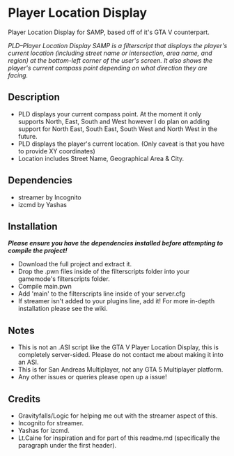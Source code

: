 # Player Location Display
Player Location Display for SAMP, based off of it's GTA V counterpart.

<i>PLD–Player Location Display SAMP is a filterscript that displays the player's current location (including street name or intersection, area name, and region) at the bottom-left corner of the user's screen. It also shows the player's current compass point depending on what direction they are facing.</i>

## Description
* PLD displays your current compass point. At the moment it only supports North, East, South and West however I do plan on adding support for North East, South East, South West and North West in the future.
* PLD displays the player's current location. (Only caveat is that you have to provide XY coordinates)
* Location includes Street Name, Geographical Area & City.

## Dependencies
* streamer by Incognito
* izcmd by Yashas

## Installation
<b><i>Please ensure you have the dependencies installed before attempting to compile the project!</i></b>
* Download the full project and extract it.
* Drop the .pwn files inside of the filterscripts folder into your gamemode's filterscripts folder.
* Compile main.pwn
* Add 'main' to the filterscripts line inside of your server.cfg
* If streamer isn't added to your plugins line, add it!
For more in-depth installation please see the wiki.

## Notes
* This is not an .ASI script like the GTA V Player Location Display, this is completely server-sided. Please do not contact me about making it into an ASI.
* This is for San Andreas Multiplayer, not any GTA 5 Multiplayer platform.
* Any other issues or queries please open up a issue!

## Credits
* Gravityfalls/Logic for helping me out with the streamer aspect of this.
* Incognito for streamer.
* Yashas for izcmd.
* Lt.Caine for inspiration and for part of this readme.md (specifically the paragraph under the first header).
